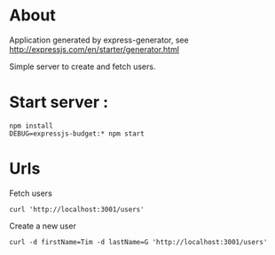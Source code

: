 # About

Application generated by express-generator, see http://expressjs.com/en/starter/generator.html

Simple server to create and fetch users.

# Start server :

```
npm install
DEBUG=expressjs-budget:* npm start
```

# Urls

Fetch users
```
curl 'http://localhost:3001/users'
```

Create a new user
```
curl -d firstName=Tim -d lastName=G 'http://localhost:3001/users'
```

